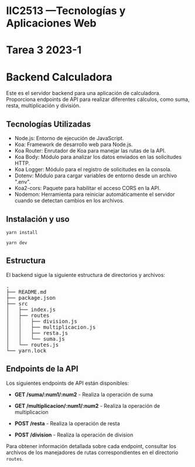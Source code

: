 # IIC2513 —Tecnologías y Aplicaciones Web

# Tarea 3 2023-1

# Backend Calculadora
Este es el servidor backend para una aplicación de calculadora. Proporciona endpoints de API para realizar diferentes cálculos, como suma, resta, multiplicación y división.

## Tecnologías Utilizadas

- Node.js: Entorno de ejecución de JavaScript.
- Koa: Framework de desarrollo web para Node.js.
- Koa Router: Enrutador de Koa para manejar las rutas de la API.
- Koa Body: Módulo para analizar los datos enviados en las solicitudes HTTP.
- Koa Logger: Módulo para el registro de solicitudes en la consola.
- Dotenv: Módulo para cargar variables de entorno desde un archivo ".env".
- Koa2-cors: Paquete para habilitar el acceso CORS en la API.
- Nodemon: Herramienta para reiniciar automáticamente el servidor cuando se detectan cambios en los archivos.

## Instalación y uso

```
yarn install
```

```
yarn dev
```

## Estructura
El backend sigue la siguiente estructura de directorios y archivos:
<pre>
.
├── README.md
├── package.json
├── src
│   ├── index.js
│   ├── routes
│   │   ├── division.js
│   │   ├── multiplicacion.js
│   │   ├── resta.js
│   │   └── suma.js
│   └── routes.js
└── yarn.lock
</pre>

## Endpoints de la API
Los siguientes endpoints de API están disponibles:

- **GET /suma/:num1/:num2** - Realiza la operación de suma

- **GET /multiplicacion/:num1/:num2** - Realiza la operación de multiplicacion

- **POST /resta** - Realiza la operación de resta

- **POST /division** - Realiza la operación de division

Para obtener información detallada sobre cada endpoint, consultar los archivos de los manejadores de rutas correspondientes en el directorio `routes`.

